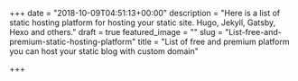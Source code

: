 +++
date = "2018-10-09T04:51:13+00:00"
description = "Here is a list of static hosting platform for hosting your static site. Hugo, Jekyll, Gatsby, Hexo and others."
draft = true
featured_image = ""
slug = "List-free-and-premium-static-hosting-platform"
title = "List of free and premium platform you can host your static blog with custom domain"

+++
